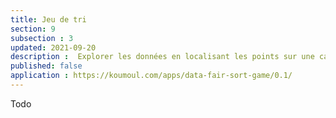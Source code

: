 ```yaml
---
title: Jeu de tri
section: 9
subsection : 3
updated: 2021-09-20
description :  Explorer les données en localisant les points sur une carte.
published: false
application : https://koumoul.com/apps/data-fair-sort-game/0.1/
---
```


Todo
